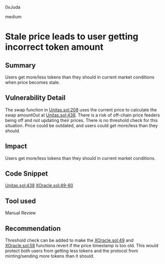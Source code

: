 0xJuda

medium

# Stale price leads to user getting incorrect token amount

## Summary

Users get more/less tokens than they should in current market conditions when price becomes stale.

## Vulnerability Detail

The swap function in [Unitas.sol:208](https://github.com/sherlock-audit/2023-04-unitasprotocol/blob/main/Unitas-Protocol/src/Unitas.sol#L208) uses the current price to calculate the swap amountOut at [Unitas.sol:438](https://github.com/sherlock-audit/2023-04-unitasprotocol/blob/main/Unitas-Protocol/src/Unitas.sol#L439). There is a risk of off-chain price feeders being off and not updating their prices. There is no threshold check for this situation. Price could be outdated, and users could get more/less than they should.

## Impact

Users get more/less tokens than they should in current market conditions.

## Code Snippet

[Unitas.sol:438](https://github.com/sherlock-audit/2023-04-unitasprotocol/blob/main/Unitas-Protocol/src/Unitas.sol#L439)
[XOracle.sol:49-60](https://github.com/sherlock-audit/2023-04-unitasprotocol/blob/main/Unitas-Protocol/src/XOracle.sol#LL49C5-L60C6)

## Tool used

Manual Review

## Recommendation
Threshold check can be added to make the [XOracle.sol:49](https://github.com/sherlock-audit/2023-04-unitasprotocol/blob/main/Unitas-Protocol/src/XOracle.sol#L49) and [XOracle.sol:58](https://github.com/sherlock-audit/2023-04-unitasprotocol/blob/main/Unitas-Protocol/src/XOracle.sol#L58) functions revert if the price timestamp is too old. This would protect both users from getting less tokens and the protocol from minting/sending more tokens than it should.